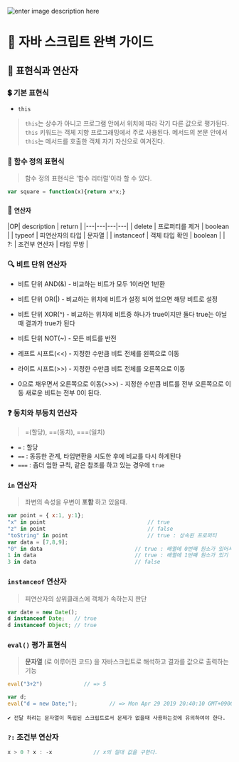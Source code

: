 ![enter image description here](https://cdn-images-1.medium.com/max/800/1*XkHY4KkKDnOdnwW0lIbqjg.png)
# 📖 자바 스크립트 완벽 가이드
## 📝 표현식과 연산자

### 💲 기본 표현식

- `this`

> `this`는 상수가 아니고 프로그램 안에서 위치에 따라 각기 다른 값으로 평가된다.
`this` 키워드는 객체 지향 프로그래밍에서 주로 사용된다.
메서드의 본문 안에서 `this`는 메서드를 호출한 객체 자기 자신으로 여겨진다.


### 💭 함수 정의 표현식
> 함수 정의 표현식은 '함수 리터럴'이라 할 수 있다.
```js
var square = function(x){return x*x;}
```

### 📱 `연산자`

|OP| description   | return   |
|---|---|---|---|
| delete  | 프로퍼티를 제거  |  boolean |
| typeof  | 피연산자의 타입 | 문자열  |
| instanceof  | 객체 타입 확인 | boolean |
| ?:  | 조건부 연산자  |  타입 무방  |

###  🔍 비트 단위 연산자
- 비트 단위 AND(&)
 	\- 비교하는 비트가 모두 1이라면 1반환
- 비트 단위 OR(|)
 	\- 비교하는 위치에 비트가 설정 되어 있으면 해당 비트로 설정

- 비트 단위 XOR(^)
 	\- 비교하는 위치에 비트중 하나가 true이지만 둘다 true는 아닐때 결과가 true가 된다

- 비트 단위 NOT(~)
	\- 모든 비트를 반전  

- 레프트 시프트(<<)
	\- 지정한 수만큼 비트 전체를 왼쪽으로 이동
- 라이트 시프트(>>)
	\- 지정한 수만큼 비트 전체를 오른쪽으로 이동
-	0으로 채우면서 오른쪽으로 이동(>>>)
	\- 지정한 수만큼 비트를 전부 오른쪽으로 이동 새로운 비트는 전부 0이 된다.

### ❓ 동치와 부등치 연산자
> =(할당), ==(동치), ===(일치)
- `=`		: 할당
- `==`	: 동등한 관계, 타입변환을 시도한 후에 비교를 다시 하게된다
- `===`	: 좀더 엄한 규칙, 같은 참조를 하고 있는 경우에 `true`

### `in` 연산자
> 좌변의 속성을 우변이 **포함** 하고 있을때.

```js
var point = { x:1, y:1};			
"x" in point								// true
"z" in point								// false
"toString" in point							// true : 상속된 프로퍼티
var data = [7,8,9];
"0" in data								// true : 배열에 0번째 원소가 있어서
1 in data								// true : 배열에 1번째 원소가 있기 때문에
3 in data								// false
```

### `instanceof` 연산자
> 피연산자의 상위클래스에 객체가 속하는지 판단
```js
var date = new Date();
d instanceof Date;   // true
d instanceof Object; // true
```

### `eval()` 평가 표현식
>**문자열** (로 이루어진 코드) 을 자바스크립트로 해석하고 결과를 값으로 출력하는 기능


```js
eval("3+2")				// => 5

var d;
eval("d = new Date;");			// => Mon Apr 29 2019 20:40:10 GMT+0900 (한국 표준시) {}
```

```
✔️ 전달 하려는 문자열이 독립된 스크립트로서 문제가 없을때 사용하는것에 유의하여야 한다.
```

### `?:` 조건부 연산자
```js
x > 0 ? x : -x             // x의 절대 값을 구한다.
```
